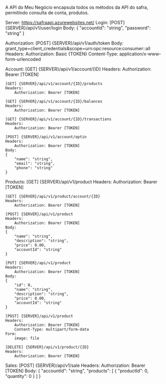 A API do Meu Negócio encapsula todos os métodos da API do safra, permitindo consulta de conta, produtos.

Server: https://safraapi.azurewebsites.net/
Login:
    [POST] {SERVER}/api/v1/user/login
    Body:
    {
        "accountId": "string",
        "password": "string"
    }

Authorization:
    [POST] {SERVER}/api/v1/auth/token
    Body: grant_type=client_credentials&scope=urn:opc:resource:consumer::all
    Headers:
        Authorization: Basic {TOKEN}
        Content-Type: application/x-www-form-urlencoded

Account:
    [GET] {SERVER}/api/v1/account/{ID}
    Headers:
        Authorization: Bearer [TOKEN]

    [GET] {SERVER}/api/v1/account/{ID}/products
    Headers:
        Authorization: Bearer [TOKEN]

    [GET] {SERVER}/api/v1/account/{ID}/balances
    Headers:
        Authorization: Bearer [TOKEN]

    [GET] {SERVER}/api/v1/account/{ID}/transactions
    Headers:
        Authorization: Bearer [TOKEN]

    [POST] {SERVER}/api/v1/account/optin
    Headers:
        Authorization: Bearer [TOKEN]
    Body:
    {
        "name": "string",
        "email": "string",
        "phone": "string"
    }
Products:
    [GET] {SERVER}/api/v1/product
    Headers:
        Authorization: Bearer [TOKEN]

    [GET] {SERVER}/api/v1/product/account/{ID}
    Headers:
        Authorization: Bearer [TOKEN]

    [POST] {SERVER}/api/v1/product
    Headers:
        Authorization: Bearer [TOKEN]
    Body:
    {
        "name": "string",
        "description": "string",
        "price": 0.00,
        "accountId": "string"
    }

    [PUT] {SERVER}/api/v1/product
    Headers:
        Authorization: Bearer [TOKEN]
    Body:
    {
        "id": 0,
        "name": "string",
        "description": "string",
        "price": 0.00,
        "accountId": "string"
    }

    [POST] {SERVER}/api/v1/product
    Headers:
        Authorization: Bearer [TOKEN]
        Content-Type: multipart/form-data
    Form:
        image: file

    [DELETE] {SERVER}/api/v1/product/{ID}
    Headers:
        Authorization: Bearer [TOKEN]


Sales:
    [POST] {SERVER}/api/v1/sale
    Headers:
        Authorization: Bearer [TOKEN]
    Body:
    {
        "accountId": "string",
        "products": [
            {
                "productId": 0,
                "quantity": 0
            }
        ]
    }